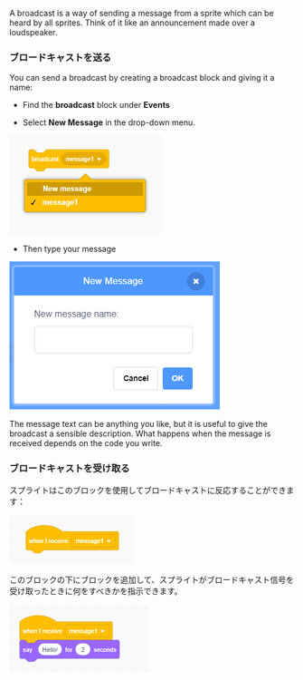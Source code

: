 A broadcast is a way of sending a message from a sprite which can be heard by all sprites. Think of it like an announcement made over a loudspeaker.

### ブロードキャストを送る

You can send a broadcast by creating a broadcast block and giving it a name:

+ Find the **broadcast** block under **Events**

+ Select **New Message** in the drop-down menu.

![broadcast block dropdown](images/broadcast-block.png)

+ Then type your message

![ブロードキャストを作成する](images/new-broadcast.png)

The message text can be anything you like, but it is useful to give the broadcast a sensible description. What happens when the message is received depends on the code you write.

### ブロードキャストを受け取る

スプライトはこのブロックを使用してブロードキャストに反応することができます：

![ブロードキャストを受け取る](images/receive-a-broadcast.png)

このブロックの下にブロックを追加して、スプライトがブロードキャスト信号を受け取ったときに何をすべきかを指示できます。

![受け取りの例](images/receive-example.png)